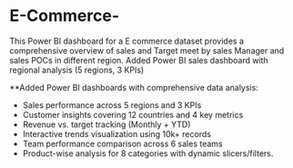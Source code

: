 # E-Commerce-
This Power BI dashboard for a E commerce dataset provides a comprehensive overview of sales and Target meet by sales Manager and sales POCs in different region.
Added Power BI sales dashboard with regional analysis (5 regions, 3 KPIs)

**Added Power BI dashboards with comprehensive data analysis:

- Sales performance across 5 regions and 3 KPIs
- Customer insights covering 12 countries and 4 key metrics
- Revenue vs. target tracking (Monthly + YTD)
- Interactive trends visualization using 10k+ records
- Team performance comparison across 6 sales teams
- Product-wise analysis for 8 categories with dynamic slicers/filters.
